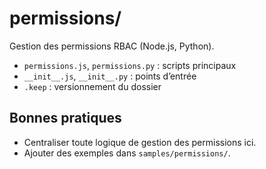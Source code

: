 # permissions/

Gestion des permissions RBAC (Node.js, Python).

- `permissions.js`, `permissions.py` : scripts principaux
- `__init__.js`, `__init__.py` : points d’entrée
- `.keep` : versionnement du dossier

## Bonnes pratiques
- Centraliser toute logique de gestion des permissions ici.
- Ajouter des exemples dans `samples/permissions/`.
